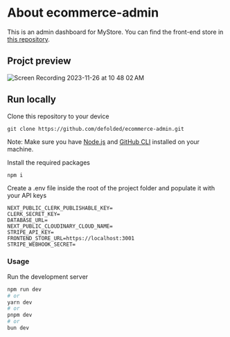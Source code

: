 # About ecommerce-admin
This is an admin dashboard for MyStore. You can find the front-end store in [this repository](https://github.com/defolded/ecommerce-store).
## Projct preview
![Screen Recording 2023-11-26 at 10 48 02 AM](https://github.com/defolded/ecommerce-admin/assets/78711414/6a123783-7f34-4d35-872e-beb995af9380)

## Run locally
Clone this repository to your device 
```
git clone https://github.com/defolded/ecommerce-admin.git
```
Note: Make sure you have [Node.js](https://nodejs.org/en/) and [GitHub CLI](https://cli.github.com) installed on your machine.

Install the required packages
```
npm i
```

Create a .env file inside the root of the project folder and populate it with your API keys
```
NEXT_PUBLIC_CLERK_PUBLISHABLE_KEY= 
CLERK_SECRET_KEY=
DATABASE_URL=
NEXT_PUBLIC_CLOUDINARY_CLOUD_NAME=
STRIPE_API_KEY= 
FRONTEND_STORE_URL=https://localhost:3001 
STRIPE_WEBHOOK_SECRET=
```

### Usage
Run the development server
```bash
npm run dev
# or
yarn dev
# or
pnpm dev
# or
bun dev
```
